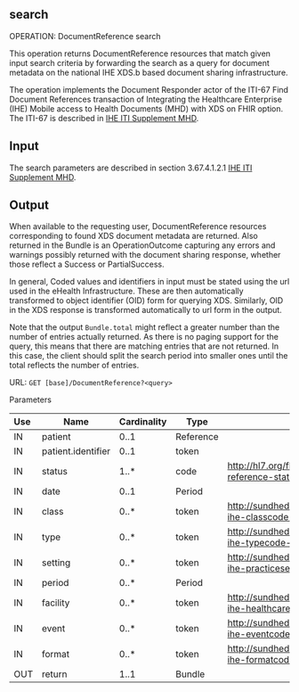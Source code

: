 ## search

OPERATION: DocumentReference search

This operation returns DocumentReference resources that match given input search criteria by forwarding the search as a query for document metadata on the national IHE XDS.b based document sharing infrastructure.

The operation implements the Document Responder actor of the ITI-67 Find Document References transaction of Integrating the Healthcare Enterprise (IHE) Mobile access to Health Documents (MHD) with XDS on FHIR option. The ITI-67 is described in [IHE ITI Supplement MHD](https://www.ihe.net/uploadedFiles/Documents/ITI/IHE_ITI_Suppl_MHD.pdf).

## Input
The search parameters are described in section 3.67.4.1.2.1 [IHE ITI Supplement MHD](https://www.ihe.net/uploadedFiles/Documents/ITI/IHE_ITI_Suppl_MHD.pdf).

## Output
When available to the requesting user, DocumentReference resources corresponding to found XDS document metadata are returned. Also returned in the Bundle is an OperationOutcome capturing any errors and warnings possibly returned with the document sharing response, whether those reflect a Success or PartialSuccess.

In general, Coded values and identifiers in input must be stated using the url used in the eHealth Infrastructure. These are then automatically transformed to object identifier (OID) form for querying XDS. Similarly, OID in the XDS response is transformed automatically to url form in the output.

Note that the output `Bundle.total` might reflect a greater number than the number of entries actually returned. As there is no paging support for the query, this means that there are matching entries that are not returned. In this case, the client should split the search period into smaller ones until the total reflects the number of entries.

URL: `GET [base]/DocumentReference?<query>`

Parameters

| Use | Name               | Cardinality | Type      | Binding                                                                          | Documentation             |
|:--- | ------------------ | ----------- | ------    | -------------------------------------------------------------------------------- | ------------------------- |
| IN  | patient            | 0..1        | Reference |                                                                                  |                           |
| IN  | patient.identifier | 0..1        | token     |                                                                                  |                           |
| IN  | status             | 1..*        | code      | http://hl7.org/fhir/ValueSet/document-reference-status                           | current and/or superseded |
| IN  | date               | 0..1        | Period    |                                                                                  |                           |
| IN  | class              | 0..*        | token     | http://sundhedsdatastyrelsen.dk/terminologi/dk-ihe-classcode-vs                  |                           |
| IN  | type               | 0..*        | token     | http://sundhedsdatastyrelsen.dk/terminologi/dk-ihe-typecode-vs                   |                           |
| IN  | setting            | 0..*        | token     | http://sundhedsdatastyrelsen.dk/terminologi/dk-ihe-practicesettingcode-vs        |                           |
| IN  | period             | 0..*        | Period    |                                                                                  |                           |
| IN  | facility           | 0..*        | token     | http://sundhedsdatastyrelsen.dk/terminologi/dk-ihe-healthcarefacilitytypecode-vs |                           |
| IN  | event              | 0..*        | token     | http://sundhedsdatastyrelsen.dk/terminologi/dk-ihe-eventcodelists-vs             |                           |
| IN  | format             | 0..*        | token     | http://sundhedsdatastyrelsen.dk/terminologi/dk-ihe-formatcode-vs                 |                           |
| OUT | return             | 1..1        | Bundle    |                                                                                  |                           |



